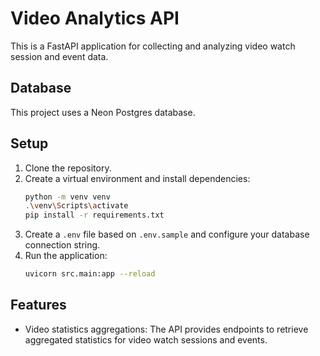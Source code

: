 # Video Analytics API

This is a FastAPI application for collecting and analyzing video watch session and event data.

## Database

This project uses a Neon Postgres database.

## Setup

1. Clone the repository.
2. Create a virtual environment and install dependencies:
   ```bash
   python -m venv venv
   .\venv\Scripts\activate
   pip install -r requirements.txt
   ```
3. Create a `.env` file based on `.env.sample` and configure your database connection string.
4. Run the application:
   ```bash
   uvicorn src.main:app --reload
   ```

## Features

- Video statistics aggregations: The API provides endpoints to retrieve aggregated statistics for video watch sessions and events.
